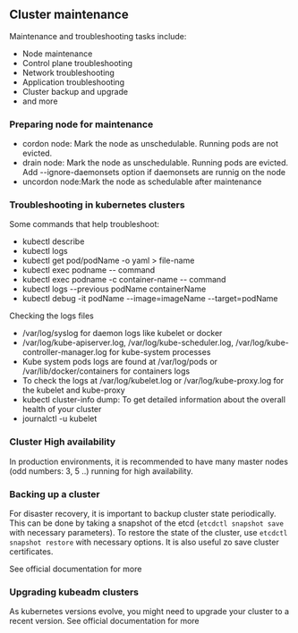 ## Cluster maintenance
Maintenance and troubleshooting tasks include:
- Node maintenance
- Control plane troubleshooting
- Network troubleshooting
- Application troubleshooting
- Cluster backup and upgrade
- and more

### Preparing node for maintenance
- cordon node: Mark the node as unschedulable. Running pods are not evicted.
- drain node: Mark the node as unschedulable. Running pods are evicted. Add --ignore-daemonsets option if daemonsets are runnig on the node
- uncordon node:Mark the node as schedulable after maintenance

### Troubleshooting in kubernetes clusters
Some commands that help troubleshoot:
- kubectl describe
- kubectl logs
- kubectl get pod/podName -o yaml > file-name
- kubectl exec podname -- command
- kubectl exec podname -c container-name -- command
- kubectl logs --previous podName containerName
- kubectl debug -it podName --image=imageName --target=podName

Checking the logs files
- /var/log/syslog for daemon logs like kubelet or docker
- /var/log/kube-apiserver.log, /var/log/kube-scheduler.log, /var/log/kube-controller-manager.log for kube-system processes
- Kube system pods logs are found at /var/log/pods or /var/lib/docker/containers for containers logs
- To check the logs at /var/log/kubelet.log or /var/log/kube-proxy.log for the kubelet and kube-proxy
- kubectl cluster-info dump: To get detailed information about the overall health of your cluster
- journalctl -u kubelet 

### Cluster High availability

In production environments, it is recommended to have many master nodes (odd numbers: 3, 5 ..) running for high availability.

### Backing up a cluster
For disaster recovery, it is important to backup cluster state periodically. This can be done by taking a snapshot of the etcd (`etcdctl snapshot save` with necessary parameters). To restore the state of the cluster, use `etcdctl snapshot restore` with necessary options.
It is also useful zo save cluster certificates.

See official documentation for more

### Upgrading kubeadm clusters
As kubernetes versions evolve, you might need to upgrade your cluster to a recent version.
See official documentation for more

